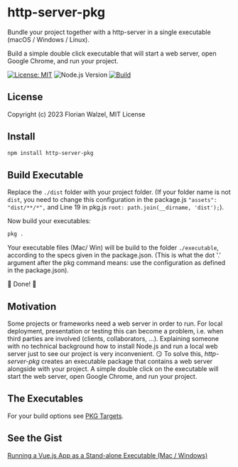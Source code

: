 # http-server-pkg

Bundle your project together with a http-server in a single executable (macOS / Windows / Linux).

Build a simple double click executable that will start a web server, open Google Chrome, and run your project.

[![License: MIT](https://img.shields.io/badge/License-MIT-blue.svg)](https://opensource.org/licenses/MIT)
![Node.js Version](https://img.shields.io/badge/Node.js-14.x-green)
[![Build](https://github.com/fwalzel/http-server-pkg/actions/workflows/ci.yml/badge.svg)](https://github.com/fwalzel/http-server-pkg/actions/workflows/ci.yml/badge.svg)

## License

Copyright (c) 2023 Florian Walzel,
MIT License

## Install[](https://)

```sh
npm install http-server-pkg
```

## Build Executable

Replace the `./dist` folder with your project folder. (If your folder name is not `dist`, you need to change this
configuration in the package.js `"assets": "dist/**/*",` and Line 19 in pkg.js `root: path.join(__dirname, 'dist');`).

Now build your executables:

```sh
pkg .
```

Your executable files (Mac/ Win) will be build to the folder `./executable`, according to the specs given in the package.json.
(This is what the dot '.' argument after the pkg command means: use the configuration as defined in the package.json).

:clap: Done! :clap:

## [](https://)Motivation

Some projects or frameworks need a web server in order to run. For local deployment, presentation or testing this can
become a problem, i.e. when third parties are involved (clients, collaborators, …). Explaining someone with no technical
background how to install Node.js and run a local web server just to see our project is very inconvenient. :smirk:
To solve this, *http-server-pkg* creates an executable package that contains a web server alongside with your project.
A simple double click on the executable will start the web server, open Google Chrome, and run your project.

## The Executables

For your build options see [PKG Targets](https://www.npmjs.com/package/pkg#targets).

## See the Gist

[Running a Vue.js App as a Stand-alone Executable (Mac / Windows)](https://gist.github.com/fwalzel/9e74d2a6b28abca07270d6376cb00949#file-pkg-js)
